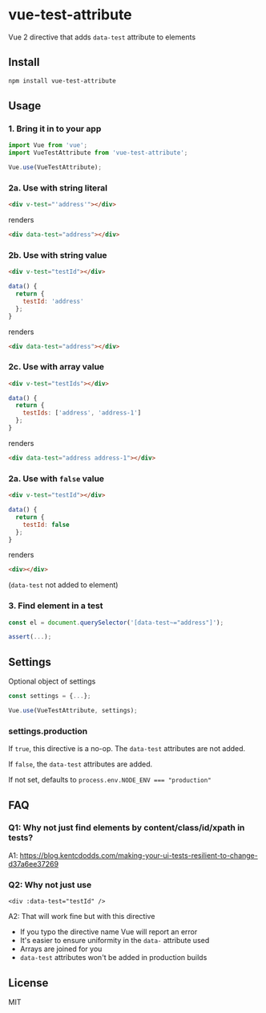 # vue-test-attribute

Vue 2 directive that adds `data-test` attribute to elements

## Install

```bash
npm install vue-test-attribute
```

## Usage

### 1. Bring it in to your app

```js
import Vue from 'vue';
import VueTestAttribute from 'vue-test-attribute';

Vue.use(VueTestAttribute);
```

### 2a. Use with string literal

```html
<div v-test="'address'"></div>
```

renders

```html
<div data-test="address"></div>
```

### 2b. Use with string value

```html
<div v-test="testId"></div>
```

```js
data() {
  return {
    testId: 'address'
  };
}
```

renders

```html
<div data-test="address"></div>
```

### 2c. Use with array value

```html
<div v-test="testIds"></div>
```

```js
data() {
  return {
    testIds: ['address', 'address-1']
  };
}
```

renders

```html
<div data-test="address address-1"></div>
```

### 2a. Use with `false` value

```html
<div v-test="testId"></div>
```

```js
data() {
  return {
    testId: false
  };
}
```

renders

```html
<div></div>
```

(`data-test` not added to element)

### 3. Find element in a test

```js
const el = document.querySelector('[data-test~="address"]');

assert(...);
```

## Settings

Optional object of settings

```js
const settings = {...};

Vue.use(VueTestAttribute, settings);
```

### settings.production

If `true`, this directive is a no-op. The `data-test` attributes are not added.

If `false`, the `data-test` attributes are added.

If not set, defaults to `process.env.NODE_ENV === "production"`

## FAQ

### Q1: Why not just find elements by content/class/id/xpath in tests?

A1: https://blog.kentcdodds.com/making-your-ui-tests-resilient-to-change-d37a6ee37269

### Q2: Why not just use

```vue
<div :data-test="testId" />
```

A2: That will work fine but with this directive

- If you typo the directive name Vue will report an error
- It's easier to ensure uniformity in the `data-` attribute used
- Arrays are joined for you
- `data-test` attributes won't be added in production builds

## License

MIT